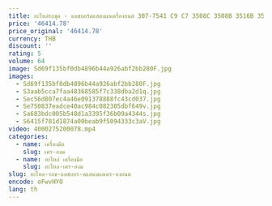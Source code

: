 ```yaml
---
title: อะไหล่รถขุด - แดชบอร์ดแสดงผลเครื่องยนต์ 307-7541 C9 C7 3508C 3508B 3516B 3516C 3512B 307-7542
price: '46414.78'
price_original: '46414.78'
currency: THB
discount: ''
rating: 5
volume: 64
image: Sd69f135bf0db4896b44a926abf2bb280F.jpg
images:
  - Sd69f135bf0db4896b44a926abf2bb280F.jpg
  - S3aab5cca7faa48368585f7c338dba2d1q.jpg
  - Sec56d807ec4a46e091378888fc43cd037.jpg
  - Se750837eadce40ac984c082305dbf649v.jpg
  - Sa683bdc005b548d1a3395f36b09a4344s.jpg
  - S6415f781d1874a00beab9f5094333c3aV.jpg
video: 4000275200078.mp4
categories:
  - name: เครื่องมือ
    slug: เคร-องม
  - name: อะไหล่ เครื่องมือ
    slug: อะไหล-เคร-องม
slug: อะไหล-รถข-แดชบอร-ดแสดงผลเคร-องยนต
encode: oFwvHYO
lang: th
---
```

  